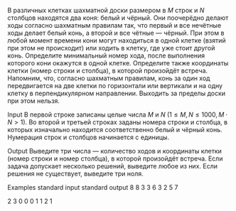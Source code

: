В различных клетках шахматной доски размером в $M$ строк и $N$ столбцов находятся два коня: белый и чёрный. 
Они поочерёдно делают ходы согласно шахматным правилам так, что первый и все нечётные ходы делает белый конь, а второй и все чётные — чёрный. 
При этом в любой момент времени кони могут находиться в одной клетке (взятий при этом не происходит) или ходить в клетку, где уже стоит другой конь.
Определите минимальный номер хода, после выполнения которого кони окажутся в одной клетке. Определите также координаты клетки (номер строки и столбца), в которой произойдёт встреча.
Напомним, что, согласно шахматным правилам, конь за один ход передвигается на две клетки по горизонтали или вертикали и на одну клетку в перпендикулярном направлении. Выходить за пределы доски при этом нельзя.

Input
В первой строке записаны целые числа $M$ и $N$ ($1 \leqslant M, N \leqslant 1000, M \cdot N > 1$).
Во второй и третьей строках заданы номера строки и столбца, в которых изначально находится соответственно белый и чёрный конь. 
Нумерация строк и столбцов начинается с единицы.

Output
Выведите три числа — количество ходов и координаты клетки (номер строки и номер столбца), в которой произойдёт встреча. 
Если задача допускает несколько решений, выведите любое из них. Если решения не существует, выведите три ноля.

Examples
standard input	standard output
8 8             3 3 6
3 2
5 7
	
2 3             0 0 0
1 1
2 1

